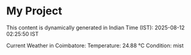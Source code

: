 # My Project

This content is dynamically generated in Indian Time (IST): 2025-08-12 02:25:50 IST


Current Weather in Coimbatore:
Temperature: 24.88 °C
Condition: mist
